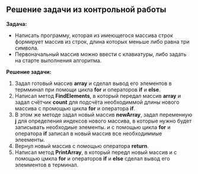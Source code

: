 ## Решение задачи из контрольной работы

**Задача:** 

* Написать программу, которая из имеющегося массива строк формирует массив из строк, длина которых меньше либо равна три символа.
* Первоначальный массив можно ввести с клавиатуры, либо задать на старте выполнения алгоритма.

**Решение задачи:** 

1. Задал готовый массив **array** и сделал вывод его элементов в термминал при помощи цикла **for** и операторов **if** и **else**.
2. Написал метод **FindElements**, в который передал массив **array** и задал счётчик **count** для подсчёта необходиммой длины нового массива с промощью цикла **for** и оператора **if**.
3. В этом же методе задал новый массив **newArray**, задал переменную **j** для определения индексов нового массива, в которые нужно будет записывать необходиые элементы. и с помощью цикла **for** и оператора **if** записал в новый массив все необходиммые элеементы.
4. Вернул новый массив с помощью оператора **return**.
5. Написал метод **PrintArray**, в который передл новый массив и с помощью цмкла **for** и операторов **if** и **else** сделал вывод его элемментов в терминал.
